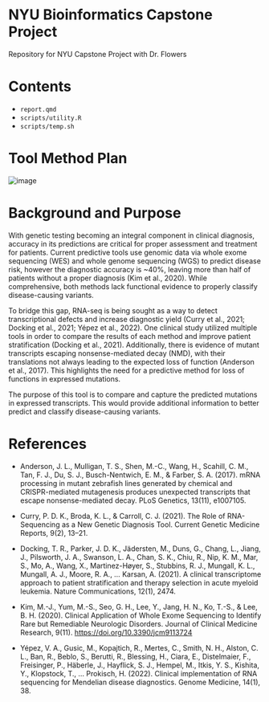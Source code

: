 # NYU Bioinformatics Capstone Project
Repository for NYU Capstone Project with Dr. Flowers

# Contents
* `report.qmd`
* `scripts/utility.R`
* `scripts/temp.sh`

# Tool Method Plan
![image](https://user-images.githubusercontent.com/92037458/210402025-93ef1bd0-7528-4f35-9754-23ad3988c401.png)

# Background and Purpose
With genetic testing becoming an integral component in clinical diagnosis, accuracy in its predictions are critical for proper assessment and treatment for patients. Current predictive tools use genomic data via whole exome sequencing (WES) and whole genome sequencing (WGS) to predict disease risk, however the diagnostic accuracy is ~40%, leaving more than half of patients without a proper diagnosis (Kim et al., 2020). While comprehensive, both methods lack functional evidence to properly classify disease-causing variants. 

To bridge this gap, RNA-seq is being sought as a way to detect transcriptional defects and increase diagnostic yield (Curry et al., 2021; Docking et al., 2021; Yépez et al., 2022). One clinical study utilized multiple tools in order to compare the results of each method and improve patient stratification (Docking et al., 2021). Additionally, there is evidence of mutant transcripts escaping nonsense-mediated decay (NMD), with their translations not always leading to the expected loss of function (Anderson et al., 2017). This highlights the need for a predictive method for loss of functions in expressed mutations. 

The purpose of this tool is to compare and capture the predicted mutations in expressed transcripts. This would provide additional information to better predict and classify disease-causing variants. 


# References
* Anderson, J. L., Mulligan, T. S., Shen, M.-C., Wang, H., Scahill, C. M., Tan, F. J., Du, S. J., Busch-Nentwich, E. M., & Farber, S. A. (2017). mRNA processing in mutant zebrafish lines generated by chemical and CRISPR-mediated mutagenesis produces unexpected transcripts that escape nonsense-mediated decay. PLoS Genetics, 13(11), e1007105.

* Curry, P. D. K., Broda, K. L., & Carroll, C. J. (2021). The Role of RNA-Sequencing as a New Genetic Diagnosis Tool. Current Genetic Medicine Reports, 9(2), 13–21.

* Docking, T. R., Parker, J. D. K., Jädersten, M., Duns, G., Chang, L., Jiang, J., Pilsworth, J. A., Swanson, L. A., Chan, S. K., Chiu, R., Nip, K. M., Mar, S., Mo, A., Wang, X., Martinez-Høyer, S., Stubbins, R. J., Mungall, K. L., Mungall, A. J., Moore, R. A., … Karsan, A. (2021). A clinical transcriptome approach to patient stratification and therapy selection in acute myeloid leukemia. Nature Communications, 12(1), 2474.

* Kim, M.-J., Yum, M.-S., Seo, G. H., Lee, Y., Jang, H. N., Ko, T.-S., & Lee, B. H. (2020). Clinical Application of Whole Exome Sequencing to Identify Rare but Remediable Neurologic Disorders. Journal of Clinical Medicine Research, 9(11). https://doi.org/10.3390/jcm9113724

* Yépez, V. A., Gusic, M., Kopajtich, R., Mertes, C., Smith, N. H., Alston, C. L., Ban, R., Beblo, S., Berutti, R., Blessing, H., Ciara, E., Distelmaier, F., Freisinger, P., Häberle, J., Hayflick, S. J., Hempel, M., Itkis, Y. S., Kishita, Y., Klopstock, T., … Prokisch, H. (2022). Clinical implementation of RNA sequencing for Mendelian disease diagnostics. Genome Medicine, 14(1), 38.
